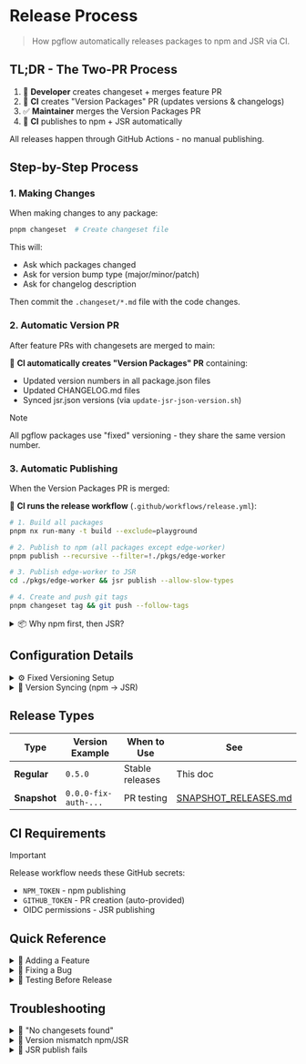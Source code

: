 # Release Process

> How pgflow automatically releases packages to npm and JSR via CI.

## TL;DR - The Two-PR Process

1. 📝 **Developer** creates changeset + merges feature PR
2. 🤖 **CI** creates "Version Packages" PR (updates versions & changelogs)
3. ✅ **Maintainer** merges the Version Packages PR
4. 🚀 **CI** publishes to npm + JSR automatically

All releases happen through GitHub Actions - no manual publishing.

## Step-by-Step Process

### 1. Making Changes

When making changes to any package:

```bash
pnpm changeset  # Create changeset file
```

This will:
- Ask which packages changed
- Ask for version bump type (major/minor/patch)
- Ask for changelog description

Then commit the `.changeset/*.md` file with the code changes.

### 2. Automatic Version PR

After feature PRs with changesets are merged to main:

🤖 **CI automatically creates "Version Packages" PR** containing:
- Updated version numbers in all package.json files
- Updated CHANGELOG.md files
- Synced jsr.json versions (via `update-jsr-json-version.sh`)

> [!NOTE]
> All pgflow packages use "fixed" versioning - they share the same version number.

### 3. Automatic Publishing

When the Version Packages PR is merged:

🚀 **CI runs the release workflow** (`.github/workflows/release.yml`):

```bash
# 1. Build all packages
pnpm nx run-many -t build --exclude=playground

# 2. Publish to npm (all packages except edge-worker)
pnpm publish --recursive --filter=!./pkgs/edge-worker

# 3. Publish edge-worker to JSR
cd ./pkgs/edge-worker && jsr publish --allow-slow-types

# 4. Create and push git tags
pnpm changeset tag && git push --follow-tags
```

<details>
<summary>📦 Why npm first, then JSR?</summary>

edge-worker imports npm packages via `npm:@pgflow/core@0.5.0`. If JSR published first, it would reference non-existent npm versions.
</details>

## Configuration Details

<details>
<summary>⚙️ Fixed Versioning Setup</summary>

`.changeset/config.json`:
```json
{
  "fixed": [["@pgflow/*", "pgflow"]]
}
```

All pgflow packages share the same version and release together.
</details>

<details>
<summary>🔄 Version Syncing (npm → JSR)</summary>

`update-jsr-json-version.sh` automatically:
- Copies version from package.json → jsr.json
- Updates import versions: `"@pgflow/core": "npm:@pgflow/core@0.5.0"`

This keeps JSR packages in sync with npm versions.
</details>

## Release Types

| Type | Version Example | When to Use | See |
|------|----------------|-------------|-----|
| **Regular** | `0.5.0` | Stable releases | This doc |
| **Snapshot** | `0.0.0-fix-auth-...` | PR testing | [SNAPSHOT_RELEASES.md](./SNAPSHOT_RELEASES.md) |

## CI Requirements

> [!IMPORTANT]
> Release workflow needs these GitHub secrets:
> - `NPM_TOKEN` - npm publishing
> - `GITHUB_TOKEN` - PR creation (auto-provided)
> - OIDC permissions - JSR publishing

## Quick Reference

<details>
<summary>📝 Adding a Feature</summary>

```bash
# 1. Make changes
# 2. Create changeset
pnpm changeset
# 3. Commit & push
# 4. Merge PR
# 5. Wait for Version PR → merge it
```
</details>

<details>
<summary>🐛 Fixing a Bug</summary>

```bash
# 1. Fix bug
# 2. Create changeset (usually patch)
pnpm changeset
# 3. Commit & push
# 4. Merge PR
# 5. Wait for Version PR → merge it
```
</details>

<details>
<summary>🧪 Testing Before Release</summary>

Use snapshot releases - see [SNAPSHOT_RELEASES.md](./SNAPSHOT_RELEASES.md)
</details>

## Troubleshooting

<details>
<summary>🛑 "No changesets found"</summary>

Run `pnpm changeset` before pushing. CI requires changesets for package changes.
</details>

<details>
<summary>🛑 Version mismatch npm/JSR</summary>

- Check `update-jsr-json-version.sh` ran in Version PR
- package.json and jsr.json versions must match
</details>

<details>
<summary>🛑 JSR publish fails</summary>

- Already uses `--allow-slow-types`
- Check JSR dashboard for specific errors
- Ensure OIDC permissions are configured
</details>